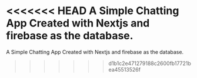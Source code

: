 <<<<<<< HEAD
A Simple Chatting App Created with Nextjs and firebase as the database.
=======
A Simple Chatting App Created with Nextjs and firebase as the database.
>>>>>>> d1b1c2e471279188c2600fb17721bea45513526f
